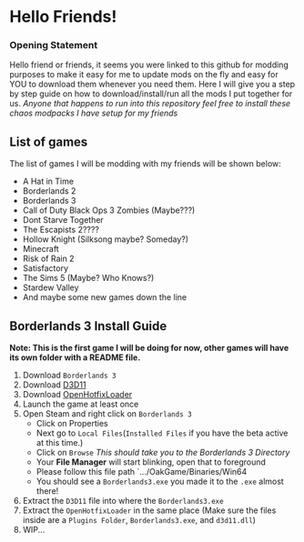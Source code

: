 # Hello Friends!

### Opening Statement

Hello friend or friends, it seems you were linked to this github for modding purposes to make it easy for me to update mods on the fly and easy for YOU to download them whenever you need them.
Here I will give you a step by step guide on how to download/install/run all the mods I put together for us. *Anyone that happens to run into this repository feel free to install these chaos modpacks I have setup for my friends*

## List of games

The list of games I will be modding with my friends will be shown below:

* A Hat in Time
* Borderlands 2
* Borderlands 3
* Call of Duty Black Ops 3 Zombies (Maybe???)
* Dont Starve Together
* The Escapists 2????
* Hollow Knight (Silksong maybe? Someday?)
* Minecraft
* Risk of Rain 2
* Satisfactory
* The Sims 5 (Maybe? Who Knows?)
* Stardew Valley
* And maybe some new games down the line

## Borderlands 3 Install Guide

**Note: This is the first game I will be doing for now, other games will have its own folder with a README file.**

1. Download `Borderlands 3`
2. Download [D3D11](https://github.com/FromDarkHell/BL3DX11Injection/releases/download/v1.1.3/D3D11.zip)
3. Download [OpenHotfixLoader](https://github.com/apple1417/OpenHotfixLoader/releases/download/v1.6/OpenHotfixLoader.zip)
4. Launch the game at least once
5. Open Steam and right click on `Borderlands 3`
    - Click on Properties
	- Next go to `Local Files`(`Installed Files` if you have the beta active at this time.)
	- Click on `Browse` *This should take you to the Borderlands 3 Directory*
	- Your **File Manager** will start blinking, open that to foreground
	- Please follow this file path `.../OakGame/Binaries/Win64
	- You should see a `Borderlands3.exe` you made it to the `.exe` almost there!
6. Extract the `D3D11` file into where the `Borderlands3.exe`
7. Extract the `OpenHotfixLoader` in the same place (Make sure the files inside are a `Plugins Folder`, `Borderlands3.exe`, and `d3d11.dll`)
8. WIP...